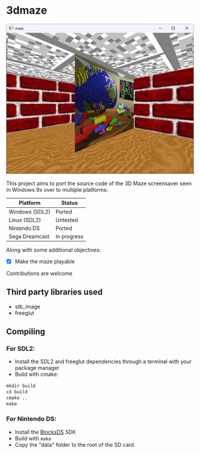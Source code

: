 # 3dmaze

![image](screenshot.png)

This project aims to port the source code of the 3D Maze screensaver seen in Windows 9x over to multiple platforms:

| Platform       | Status                                                |
|----------------|-------------------------------------------------------|
| Windows (SDL2) | Ported                                                |
| Linux (SDL2)   | Untested                                              |
| Nintendo DS    | Ported                                                |
| Sega Dreamcast | In progress                                           |

Along with some additional objectives:
- [x] Make the maze playable

Contributions are welcome

## Third party libraries used
* stb_image
* freeglut

## Compiling

### For SDL2:
* Install the SDL2 and freeglut dependencies through a terminal with your package manager
* Build with cmake:
```
mkdir build
cd build
cmake ..
make
```

### For Nintendo DS:
* Install the [BlocksDS](https://blocksds.skylyrac.net/docs/setup/options/) SDK
* Build with `make`
* Copy the "data" folder to the root of the SD card.
